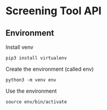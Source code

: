 # Screening Tool API

## Environment

Install venv

```
pip3 install virtualenv
```

Create the environment (called env)

```
python3 -m venv env
```

Use the environment

```
source env/bin/activate
```
